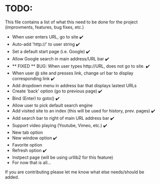 TODO:
=====
This file contains a list of what this need to be done for the project (improvments, features, bug fixes, etc.)

* When user enters URL, go to site :heavy_check_mark:
* Auto-add 'http://' to user string :heavy_check_mark:
* Set a default start page (i.e. Google) :heavy_check_mark:
* Allow Google search in main address/URL bar :heavy_check_mark:
* ** FIXED  ** BUG: When user types http://URL, does not go to site. :heavy_check_mark:
* When user @ site and presses link, change url bar to display corresponding link :heavy_check_mark:
* Add dropdown menu in address bar that displays lastest URLs
* Create 'back' option (go to previous page) :heavy_check_mark:
* Bind <Return> (Enter) to goto() :heavy_check_mark:
* Allow user to pick default search engine
* Add visited site to an index (this will be used for history, prev. pages) :heavy_check_mark:
* Add search bar to right of main URL address bar :heavy_check_mark:
* Support video playing (Youtube, Vimeo, etc.) :heavy_check_mark:
* New tab option
* New window option :heavy_check_mark:
* Favorite option
* Refresh option :heavy_check_mark:
* Instpect page (will be using urllib2 for this feature)
* For now that is all...

If you are contributing please let me know what else needs/should be added.
